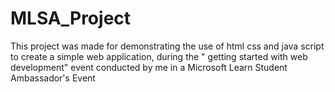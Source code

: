 # MLSA_Project
This project was made for demonstrating the use of html css and java script to create a simple web application, during the " getting started with web development" event
conducted by me in a Microsoft Learn Student Ambassador's Event

